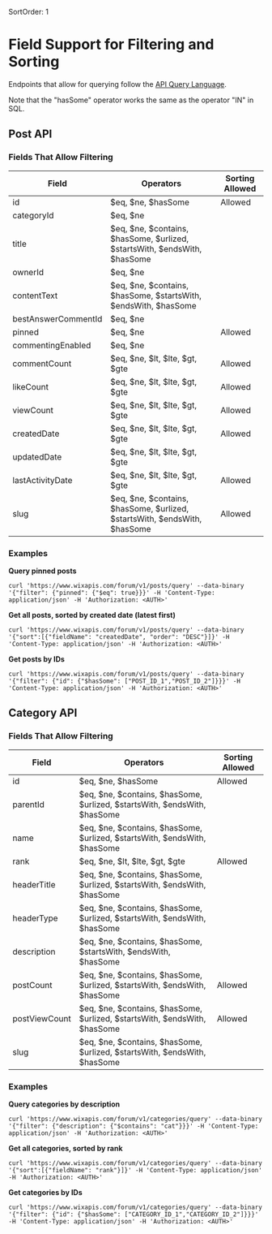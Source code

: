 SortOrder: 1
# Field Support for Filtering and Sorting

Endpoints that allow for querying follow the [API Query Language](https://dev.wix.com/api/rest/getting-started/api-query-language).

Note that the "hasSome" operator works the same as the operator "IN" in SQL.

## Post API
### Fields That Allow Filtering

| Field | Operators | Sorting Allowed|
| --- | --- | --- |
| id |$eq, $ne, $hasSome|Allowed|
| categoryId |$eq, $ne||
| title |$eq, $ne, $contains, $hasSome, $urlized, $startsWith, $endsWith, $hasSome||
| ownerId |$eq, $ne ||
| contentText |$eq, $ne, $contains, $hasSome, $startsWith, $endsWith, $hasSome||
| bestAnswerCommentId |$eq, $ne||
| pinned |$eq, $ne |Allowed|
| commentingEnabled |$eq, $ne ||
| commentCount |$eq, $ne, $lt, $lte, $gt, $gte|Allowed|
| likeCount |$eq, $ne, $lt, $lte, $gt, $gte|Allowed|
| viewCount |$eq, $ne, $lt, $lte, $gt, $gte|Allowed|
| createdDate |$eq, $ne, $lt, $lte, $gt, $gte|Allowed|
| updatedDate |$eq, $ne, $lt, $lte, $gt, $gte||
| lastActivityDate |$eq, $ne, $lt, $lte, $gt, $gte|Allowed|
| slug |$eq, $ne, $contains, $hasSome, $urlized, $startsWith, $endsWith, $hasSome|Allowed|


### Examples

**Query pinned posts**

```
curl 'https://www.wixapis.com/forum/v1/posts/query' --data-binary '{"filter": {"pinned": {"$eq": true}}}' -H 'Content-Type: application/json' -H 'Authorization: <AUTH>'
```

**Get all posts, sorted by created date (latest first)**

```
curl 'https://www.wixapis.com/forum/v1/posts/query' --data-binary '{"sort":[{"fieldName": "createdDate", "order": "DESC"}]}' -H 'Content-Type: application/json' -H 'Authorization: <AUTH>'
```

**Get posts by IDs**

```
curl 'https://www.wixapis.com/forum/v1/posts/query' --data-binary '{"filter": {"id": {"$hasSome": ["POST_ID_1","POST_ID_2"]}}}' -H 'Content-Type: application/json' -H 'Authorization: <AUTH>'
```

## Category API
### Fields That Allow Filtering

| Field | Operators | Sorting Allowed|
| --- | --- | --- |
| id |$eq, $ne, $hasSome|Allowed|
| parentId |$eq, $ne, $contains, $hasSome, $urlized, $startsWith, $endsWith, $hasSome||
| name |$eq, $ne, $contains, $hasSome, $urlized, $startsWith, $endsWith, $hasSome||
| rank |$eq, $ne, $lt, $lte, $gt, $gte|Allowed|
| headerTitle |$eq, $ne, $contains, $hasSome, $urlized, $startsWith, $endsWith, $hasSome||
| headerType |$eq, $ne, $contains, $hasSome, $urlized, $startsWith, $endsWith, $hasSome||
| description |$eq, $ne, $contains, $hasSome, $startsWith, $endsWith, $hasSome||
| postCount |$eq, $ne, $contains, $hasSome, $urlized, $startsWith, $endsWith, $hasSome|Allowed|
| postViewCount |$eq, $ne, $contains, $hasSome, $urlized, $startsWith, $endsWith, $hasSome|Allowed|
| slug |$eq, $ne, $contains, $hasSome, $urlized, $startsWith, $endsWith, $hasSome||


### Examples

**Query categories by description**

```
curl 'https://www.wixapis.com/forum/v1/categories/query' --data-binary '{"filter": {"description": {"$contains": "cat"}}}' -H 'Content-Type: application/json' -H 'Authorization: <AUTH>'
```

**Get all categories, sorted by rank**

```
curl 'https://www.wixapis.com/forum/v1/categories/query' --data-binary '{"sort":[{"fieldName": "rank"}]}' -H 'Content-Type: application/json' -H 'Authorization: <AUTH>'
```

**Get categories by IDs**

```
curl 'https://www.wixapis.com/forum/v1/categories/query' --data-binary '{"filter": {"id": {"$hasSome": ["CATEGORY_ID_1","CATEGORY_ID_2"]}}}' -H 'Content-Type: application/json' -H 'Authorization: <AUTH>'
```
